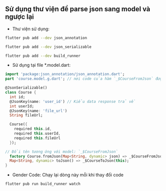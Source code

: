 ## Sử dụng thư viện để parse json sang model và ngược lại

- Thư viện sử dụng:

```bash
flutter pub add --dev json_annotation
```

```bash
flutter pub add --dev json_serializable
```

```bash
flutter pub add --dev build_runner
```

- Sử dụng tại file \*.model.dart:

```dart
import 'package:json_annotation/json_annotation.dart';
part 'course.model.g.dart'; // nơi code của hàm `_$CourseFromJson` được generage được render.

@JsonSerializable()
class Course {
  int id;
  @JsonKey(name: 'user_id') // Kiểu data response trả về
  int userId;
  @JsonKey(name: 'file_url')
  String fileUrl;

  Course({
    required this.id,
    required this.userId,
    required this.fileUrl
  });

// Đổi tên tương ứng với model: `_$CourseFromJson`
  factory Course.fromJson(Map<String, dynamic> json) => _$CourseFromJson(json);
  Map<String, dynamic> toJson() => _$CourseToJson(this);
}
```

- Gender Code: Chạy lại dòng này mỗi khi thay đổi code

```bash
flutter pub run build_runner watch
```
